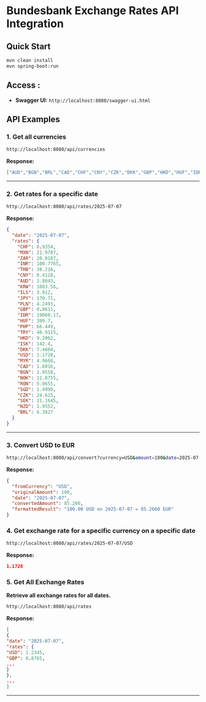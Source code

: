 # Bundesbank Exchange Rates API Integration

## Quick Start

```bash
mvn clean install
mvn spring-boot:run
```

## Access : 
- **Swagger UI:** `http://localhost:8080/swagger-ui.html`

## API Examples

### 1. Get all currencies

```bash
http://localhost:8080/api/currencies
```

**Response:**
```json
["AUD","BGN","BRL","CAD","CHF","CNY","CZK","DKK","GBP","HKD","HUF","IDR","ILS","INR","ISK","JPY","KRW","MXN","MYR","NOK","NZD","PHP","PLN","RON","RUB","SEK","SGD","THB","TRY","USD","ZAR"]
```

---

### 2. Get rates for a specific date
```bash
http://localhost:8080/api/rates/2025-07-07
```

**Response:**
```json
{
  "date": "2025-07-07",
  "rates": {
    "CHF": 0.9354,
    "MXN": 21.9707,
    "ZAR": 20.8187,
    "INR": 100.7765,
    "THB": 38.216,
    "CNY": 8.4128,
    "AUD": 1.8043,
    "KRW": 1603.56,
    "ILS": 3.912,
    "JPY": 170.71,
    "PLN": 4.2493,
    "GBP": 0.8611,
    "IDR": 19060.17,
    "HUF": 399.7,
    "PHP": 66.449,
    "TRY": 46.9115,
    "HKD": 9.2062,
    "ISK": 142.4,
    "DKK": 7.4604,
    "USD": 1.1728,
    "MYR": 4.9668,
    "CAD": 1.6016,
    "BGN": 1.9558,
    "NOK": 11.8755,
    "RON": 5.0655,
    "SGD": 1.4998,
    "CZK": 24.625,
    "SEK": 11.1645,
    "NZD": 1.9552,
    "BRL": 6.3827
  }
}
```

---

### 3. Convert USD to EUR

```bash
http://localhost:8080/api/convert?currency=USD&amount=100&date=2025-07-07
```

**Response:**
```json
{
  "fromCurrency": "USD",
  "originalAmount": 100,
  "date": "2025-07-07",
  "convertedAmount": 85.266,
  "formattedResult": "100.00 USD on 2025-07-07 = 85.2660 EUR"
}
```

### 4. Get exchange rate for a specific currency on a specific date
```bash
http://localhost:8080/api/rates/2025-07-07/USD
```

**Response:**
```json
1.1728
```
### 5. Get All Exchange Rates
**Retrieve all exchange rates for all dates.**

```bash
http://localhost:8080/api/rates
```
**Response:**
```json
[
{
"date": "2025-07-07",
"rates": {
"USD": 1.2345,
"GBP": 0.8765,
...
}
},
...
]
```
---
